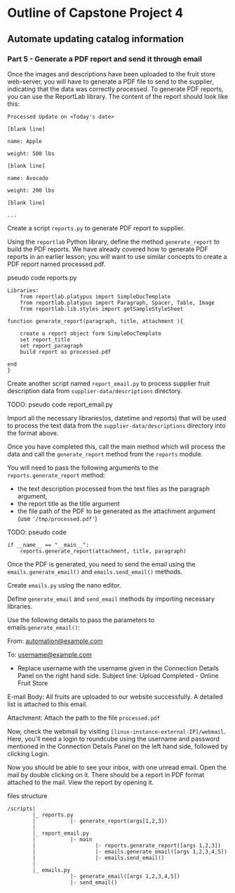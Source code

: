 # Outline of Capstone Project 4

## Automate updating catalog information

### Part 5 - Generate a PDF report and send it through email

Once the images and descriptions have been uploaded to the fruit store web-server, you will have to generate a PDF file to send to the supplier, indicating that the data was correctly processed. To generate PDF reports, you can use the ReportLab library. The content of the report should look like this:

```
Processed Update on <Today's date>

[blank line]

name: Apple

weight: 500 lbs

[blank line]

name: Avocado

weight: 200 lbs

[blank line]

...

```

Create a script `reports.py` to generate PDF report to supplier.

Using the `reportlab` Python library, define the method `generate_report` to build the PDF reports. We have already covered how to generate PDF reports in an earlier lesson; you will want to use similar concepts to create a PDF report named processed.pdf.

pseudo code reports.py
```
Libraries:
    from reportlab.platypus import SimpleDocTemplate
    from reportlab.platypus import Paragraph, Spacer, Table, Image
    from reportlab.lib.styles import getSampleStyleSheet

function generate_report(paragraph, title, attachment ){

    create a report object form SimpleDocTemplate
    set report_title
    set report_paragraph
    build report as processed.pdf
    
end
}

```


Create another script named `report_email.py` to process supplier fruit description data from `supplier-data/descriptions` directory. 

TODO: pseudo code report_email.py

Import all the necessary libraries(os, datetime and reports) that will be used to process the text data from the `supplier-data/descriptions` directory into the format above.


Once you have completed this, call the main method which will process the data and call the `generate_report` method from the `reports` module.

You will need to pass the following arguments to the `reports.generate_report` method: 
* the text description processed from the text files as the paragraph argument,
 * the report title as the title argument 
 * the file path of the PDF to be generated as the attachment argument (use `‘/tmp/processed.pdf'`)

TODO: pseudo code

```
if __name__ == "__main__":
    reports.generate_report(attachment, title, paragraph)
```

Once the PDF is generated, you need to send the email using the `emails.generate_email()` and `emails.send_email()` methods.

Create `emails.py` using the nano editor.

Define `generate_email` and `send_email` methods by importing necessary libraries.

Use the following details to pass the parameters to emails.`generate_email()`:

From: automation@example.com

To: username@example.com
* Replace username with the username given in the Connection Details Panel on the right hand side.
Subject line: Upload Completed - Online Fruit Store

E-mail Body: All fruits are uploaded to our website successfully. A detailed list is attached to this email.

Attachment: Attach the path to the file `processed.pdf`


Now, check the webmail by visiting `[linux-instance-external-IP]/webmail`. Here, you'll need a login to roundcube using the username and password mentioned in the Connection Details Panel on the left hand side, followed by clicking Login.

Now you should be able to see your inbox, with one unread email. Open the mail by double clicking on it. There should be a report in PDF format attached to the mail. View the report by opening it.


files structure
```
/scripts|
        |_ reports.py
        |           |- generate_report(args[1,2,3])
        |
        |_ report_email.py
        |           |- main 
        |                   |- reports.generate_report([args 1,2,3])
        |                   |- emails.generate_email([args 1,2,3,4,5])
        |                   |- emails.send_email()
        |
        |_ emails.py
                    |- generate_email([args 1,2,3,4,5])
                    |- send_email()

```